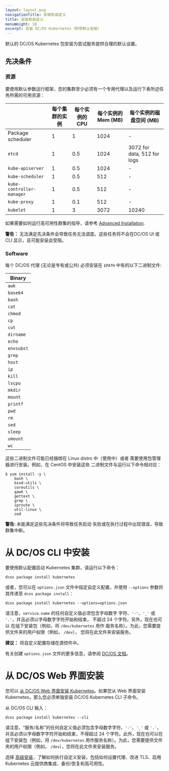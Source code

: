 ```yaml
---
layout: layout.pug
navigationTitle: 安装和自定义
title: 安装和自定义
menuWeight: 10
excerpt: 安装 DC/OS Kubernetes（附带默认安装）
---
```


默认的 DC/OS Kubernetes 包安装为尝试服务提供合理的默认设置。

## 先决条件

### 资源

要使用默认参数运行框架，您的集群至少必须有一个专用代理以及运行下表所述任务所需的可用资源：

| | 每个集群的实例 | 每个实例的 CPU | 每个实例的 Mem (MB) | 每个实例的磁盘空间 (MB) |
| ----------------------- | --------------------- | ---------------- | --------------------- | --------------------------- |
| Package scheduler       | 1                     | 1                | 1024                  | -                           |
| `etcd`                    | 1                     | 0.5              | 1024                  | 3072 for data, 512 for logs |
| `kube-apiserver`          | 1                     | 0.5              | 1024                  | -                           |
| `kube-scheduler`          | 1                     | 0.5              | 512                   | -                           |
| `kube-controller-manager` | 1                     | 0.5              | 512                   | -                           |
| `kube-proxy`              | 1                     | 0.1              | 512                   | -                           |
| `kubelet`                 | 1                     | 3                | 3072                  | 10240                       |

如果需要如何运行高可用性群集的指导，请参考
[Advanced Installation](../advanced-install).

<p class="message--warning"><strong>警告： </strong>无法满足先决条件会导致任务无法调度。这些任务将不会在DC/OS UI 或 CLI 显示，且可能安装会受阻。</p>

### Software

每个 DC/OS 代理 (无论是专有或公共) 必须安装在 `$PATH` 中有的以下二进制文件:

| Binary     |
| ---------- |
| `awk`      |
| `base64`   |
| `bash`     |
| `cat`      |
| `chmod`    |
| `cp`       |
| `cut`      |
| `dirname`  |
| `echo`     |
| `envsubst` |
| `grep`     |
| `host`     |
| `ip`       |
| `kill`     |
| `lscpu`    |
| `mkdir`    |
| `mount`    |
| `printf`   |
| `pwd`      |
| `rm`       |
| `sed`      |
| `sleep`    |
| `umount`   |
| `wc`       |

这些二进制文件可能已经捆绑在 Linux distro 中（使用中）或者
需要使用包管理器进行安装。例如，在 CentOS 中安装这些
二进制文件与运行以下命令相对应：

```shell
$ yum install -y \
    bash \
    bind-utils \
    coreutils \
    gawk \
    gettext \
    grep \
    iproute \
    util-linux \
    sed
```

<p class="message--warning"><strong>警告: </strong>未能满足这些先决条件将导致任务启动
失败或在执行过程中出现错误，导致群集中断。</p>


# 从 DC/OS CLI 中安装

要使用默认配置启动 Kubernetes 集群，请运行以下命令：

```shell
dcos package install kubernetes
```

或者，您可以在 `options.json` 文件中指定自定义配置，并使用 `--options` 参数将其传递至 `dcos package install`：

```shell
dcos package install kubernetes --options=options.json
```

请注意，`service.name` 的任何自定义值必须包含字母数字
字符、`'-'`、`'_'` 或 `'.'`，并且必须以字母数字字符开始和结束，
不超过 24 个字符。另外，现在也可以
在组下安装包（例如，将 `/dev/kubernetes` 用作
服务名称）。为此，您需要提供文件夹的用户权限（例如， `/dev`），
您将在此文件夹安装服务。

**建议：** 将自定义配置存储在源控件中。

有关创建 `options.json` 文件的更多信息，请参阅 [DC/OS 文档](/cn/1.11/deploying-services/config-universe-service/)。

# 从 DC/OS Web 界面安装

您可以 [从 DC/OS Web 界面安装 Kubernetes](/cn/1.11/deploying-services/install/)。如果您从 Web 界面安装 Kubernetes，那么您必须单独安装 DC/OS Kubernetes CLI 子命令。

从 DC/OS CLI 输入：

```shell
dcos package install kubernetes --cli
```
请注意，“服务/名称”的任何自定义值必须包含字母数字字符、`'-'`、`'_'` 或 `'.'`，并且必须以字母数字字符开始和结束，不得超过 24 个字符。此外，现在也可以在组下安装包（例如，将 `/dev/kubernetes` 用作服务名称）。为此，您需要提供文件夹的用户权限（例如， `/dev`），您将在此文件夹安装服务。

选择 [高级安装](/cn/services/kubernetes/1.2.1-1.10.6/advanced-install/)，了解如何执行自定义安装，包括如何设置代理、改进 TLS、启用 Kubernetes 云提供商集成、备份/恢复和高可用性。

